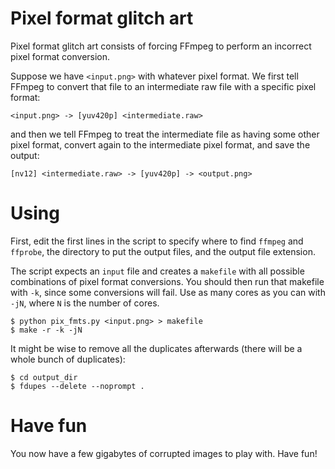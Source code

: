 # Pixel format glitch art

Pixel format glitch art consists of forcing FFmpeg to perform an incorrect pixel format conversion.

Suppose we have `<input.png>` with whatever pixel format. We first tell FFmpeg to convert that file to an intermediate raw file with a specific pixel format:

    <input.png> -> [yuv420p] <intermediate.raw>

and then we tell FFmpeg to treat the intermediate file as having some other pixel format, convert again to the intermediate pixel format, and save the output:

    [nv12] <intermediate.raw> -> [yuv420p] -> <output.png>

# Using

First, edit the first lines in the script to specify where to find `ffmpeg` and `ffprobe`, the directory to put the output files, and the output file extension.

The script expects an `input` file and creates a `makefile` with all possible combinations of pixel format conversions. You should then run that makefile with `-k`, since some conversions will fail. Use as many cores as you can with `-jN`, where `N` is the number of cores.

    $ python pix_fmts.py <input.png> > makefile
    $ make -r -k -jN

It might be wise to remove all the duplicates afterwards (there will be a whole bunch of duplicates):

    $ cd output_dir
    $ fdupes --delete --noprompt .

# Have fun

You now have a few gigabytes of corrupted images to play with. Have fun!
